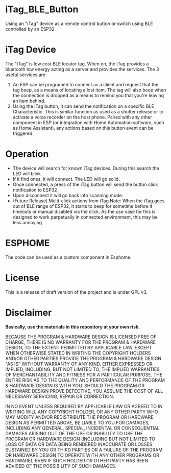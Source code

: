 # iTag_BLE_Button
Using an "iTag" device as a remote control button or switch using BLE controlled by an ESP32  

# iTag Device
The "iTag" is low cost BLE locator tag.  When on, the iTag provides a bluetooth low energy acting as a server and provides the services.
The 3 useful services are:
1. An ESP can be programed to connect as a client and request that the tag beep, as a means of locating a lost item.  The tag will also beep when the connection is dropped as a means to remind you that you're leaving an item behind.
2. Using the iTag button, it can send the notification on a specific BLE Characteristic.  This is similar function as used as a shutter release or to activate a voice recorder on the host phone. Paired with any other component in ESP (or integration with Home Automation software, such as Home Assistant), any actions based on this button event can be triggered

# Operation
- The device will search for known iTag devices.  During this search the LED will blink.
- If it find ones, it will connect.  The LED will go solid. 
- Once connected, a press of the iTag button will send the button click notification to ESP32
- Upon disconnect it will go back into scanning mode.
- (Future Release) Multi-click actions from iTag
Note: When the iTag goes out of BLE range of ESP32, it starts to beep for sometime before it timeouts or manual disabled via the click. As the use case for this is designed to work perpetually in connected environment, this may be less annoying 

# ESPHOME
The code can be used as a custom component in Esphome. 

# License
This is a release of draft version of the project and is under GPL v3.  

# Disclaimer

**Basically, use the materials in this repository at your own risk.**

BECAUSE THE PROGRAM & HARDWARE DESIGN IS LICENSED FREE OF CHARGE, THERE IS NO WARRANTY FOR THE PROGRAM & HARDWARE 
DESIGN, TO THE EXTENT PERMITTED BY APPLICABLE LAW. EXCEPT WHEN OTHERWISE STATED IN WRITING THE COPYRIGHT HOLDERS 
AND/OR OTHER PARTIES PROVIDE THE PROGRAM & HARDWARE DESIGN "AS IS" WITHOUT WARRANTY OF ANY KIND, EITHER EXPRESSED
OR IMPLIED, INCLUDING, BUT NOT LIMITED TO, THE IMPLIED WARRANTIES OF MERCHANTABILITY AND FITNESS FOR A 
PARTICULAR PURPOSE. THE ENTIRE RISK AS TO THE QUALITY AND PERFORMANCE OF THE PROGRAM & HARDWARE DESIGN IS WITH 
YOU. SHOULD THE PROGRAM OR HARDWARE DESIGN PROVE DEFECTIVE, YOU ASSUME THE COST OF ALL NECESSARY SERVICING, 
REPAIR OR CORRECTION.

IN NO EVENT UNLESS REQUIRED BY APPLICABLE LAW OR AGREED TO IN WRITING WILL ANY COPYRIGHT HOLDER, OR ANY OTHER 
PARTY WHO MAY MODIFY AND/OR REDISTRIBUTE THE PROGRAM OR HARDWARE DESIGN AS PERMITTED ABOVE, BE LIABLE TO YOU 
FOR DAMAGES, INCLUDING ANY GENERAL, SPECIAL, INCIDENTAL OR CONSEQUENTIAL DAMAGES ARISING OUT OF THE USE OR 
INABILITY TO USE THE PROGRAM OR HARDWARE DESIGN (INCLUDING BUT NOT LIMITED TO LOSS OF DATA OR DATA BEING RENDERED
INACCURATE OR LOSSES SUSTAINED BY YOU OR THIRD PARTIES OR A FAILURE OF THE PROGRAM OR HARDWARE DESIGN TO OPERATE
WITH ANY OTHER PROGRAMS OR HARDWARE), EVEN IF SUCH HOLDER OR OTHER PARTY HAS BEEN ADVISED OF THE POSSIBILITY OF
SUCH DAMAGES.

